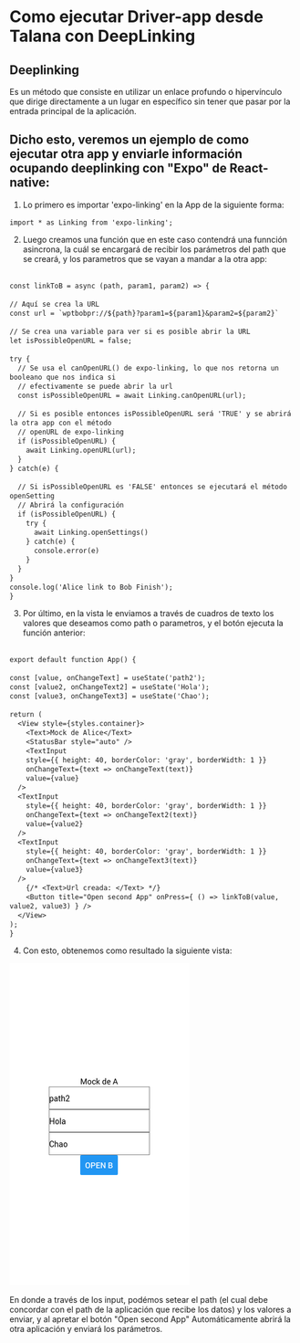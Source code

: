 # Como ejecutar Driver-app desde Talana con DeepLinking

## Deeplinking

  Es un método que consiste en utilizar un enlace profundo o hipervínculo que dirige directamente a un lugar en específico sin tener que pasar por la entrada principal de la aplicación.


## Dicho esto, veremos un ejemplo de como ejecutar otra app y enviarle información ocupando deeplinking con "Expo" de React-native:

  1. Lo primero es importar 'expo-linking' en la App de la siguiente forma:
  
    import * as Linking from 'expo-linking';
    
  2. Luego creamos una función que en este caso contendrá una funnción asincrona, la cuál se encargará  de recibir los parámetros del path que se creará, y los parametros que se vayan a mandar a la otra app:
  
  ~~~
  
  const linkToB = async (path, param1, param2) => {

  // Aquí se crea la URL
  const url = `wptbobpr://${path}?param1=${param1}&param2=${param2}`

  // Se crea una variable para ver si es posible abrir la URL
  let isPossibleOpenURL = false;
  
  try {
    // Se usa el canOpenURL() de expo-linking, lo que nos retorna un booleano que nos indica si 
    // efectivamente se puede abrir la url
    const isPossibleOpenURL = await Linking.canOpenURL(url);
    
    // Si es posible entonces isPossibleOpenURL será 'TRUE' y se abrirá la otra app con el método
    // openURL de expo-linking
    if (isPossibleOpenURL) {
      await Linking.openURL(url);
    }
  } catch(e) {

    // Si isPossibleOpenURL es 'FALSE' entonces se ejecutará el método openSetting
    // Abrirá la configuración
    if (isPossibleOpenURL) {
      try {
        await Linking.openSettings()
      } catch(e) {
        console.error(e)
      }
    }
  }
  console.log('Alice link to Bob Finish');
}
  
  ~~~
  
  3. Por último, en la vista le enviamos a través de cuadros de texto los valores que deseamos como path o parametros, y el botón ejecuta la función anterior:
  
  ~~~
  
  export default function App() {

  const [value, onChangeText] = useState('path2');
  const [value2, onChangeText2] = useState('Hola');
  const [value3, onChangeText3] = useState('Chao');

  return (
    <View style={styles.container}>
      <Text>Mock de Alice</Text>
      <StatusBar style="auto" />
      <TextInput
      style={{ height: 40, borderColor: 'gray', borderWidth: 1 }}
      onChangeText={text => onChangeText(text)}
      value={value}
    />
    <TextInput
      style={{ height: 40, borderColor: 'gray', borderWidth: 1 }}
      onChangeText={text => onChangeText2(text)}
      value={value2}
    />
    <TextInput
      style={{ height: 40, borderColor: 'gray', borderWidth: 1 }}
      onChangeText={text => onChangeText3(text)}
      value={value3}
    />
      {/* <Text>Url creada: </Text> */}
      <Button title="Open second App" onPress={ () => linkToB(value, value2, value3) } />
    </View>
  );
}
  
  ~~~


  4. Con esto, obtenemos como resultado la siguiente vista:
  
  ![Ejemplo 1:](https://github.com/JorgeArancibia4869/Instructivo/blob/main/ejemplo1.png)
  
  En donde a través de los input, podémos setear el path (el cual debe concordar con el path de la aplicación que recibe los datos) y los valores a enviar, y al apretar el botón "Open second App" Automáticamente abrirá la otra aplicación y enviará los parámetros.
